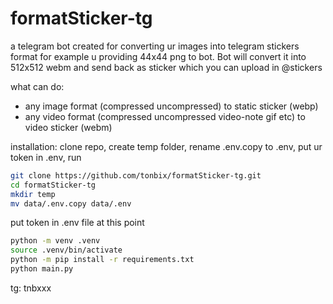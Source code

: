 # formatSticker-tg

a telegram bot created for converting ur images into telegram stickers format
for example u providing 44x44 png to bot. Bot will convert it into 512x512 webm and send back as sticker which you can upload in @stickers

what can do:
- any image format (compressed uncompressed) to static sticker (webp)
- any video format (compressed uncompressed video-note gif etc) to video sticker (webm)

installation:
clone repo, create temp folder, rename .env.copy to .env, put ur token in .env, run

```bash
git clone https://github.com/tonbix/formatSticker-tg.git
cd formatSticker-tg
mkdir temp
mv data/.env.copy data/.env
```

put token in .env file at this point

```bash
python -m venv .venv
source .venv/bin/activate
python -m pip install -r requirements.txt
python main.py
```

tg: tnbxxx
